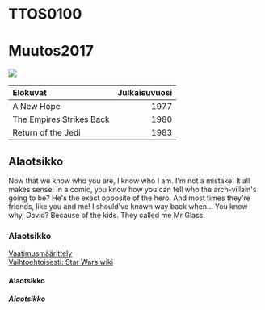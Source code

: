 # TTOS0100

# Muutos2017

![](http://s2.quickmeme.com/img/cf/cf4afac9410f7440943a70a7fdcaf7aac9a6adf2ef5d33e47cc94bafdbad2c88.jpg)

| Elokuvat | Julkaisuvuosi |
|:---------|--------------:|
|  A New Hope | 1977 |
| The Empires Strikes Back | 1980 |
| Return of the Jedi | 1983 |

## Alaotsikko

Now that we know who you are, I know who I am. I'm not a mistake! It all makes sense! In a comic, you know how you can tell who the arch-villain's going to be? He's the exact opposite of the hero. And most times they're friends, like you and me! I should've known way back when... You know why, David? Because of the kids. They called me Mr Glass.

### Alaotsikko



[Vaatimusmäärittely](https://github.com/anttikuokkanen/TTOS0100/wiki/vaatimusmaarittely)
<br />
[Vaihtoehtoisesti: Star Wars wiki](http://starwars.wikia.com/wiki/Main_Page)

#### Alaotsikko

##### Alaotsikko
